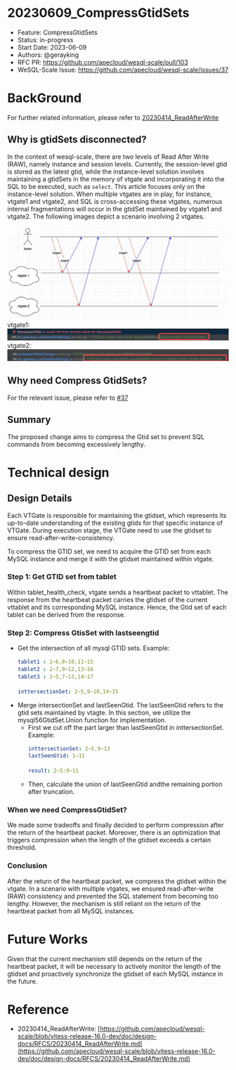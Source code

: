 # 20230609_CompressGtidSets

- Feature: CompressGtidSets
- Status: in-progress
- Start Date: 2023-06-09
- Authors: @gerayking
- RFC PR: https://github.com/apecloud/wesql-scale/pull/103
- WeSQL-Scale Issue: https://github.com/apecloud/wesql-scale/issues/37

# BackGround

For further related information, please refer to [20230414_ReadAfterWrite](https://github.com/apecloud/wesql-scale/blob/vitess-release-16.0-dev/doc/design-docs/RFCS/20230414_ReadAfterWrite.md)

## Why is gtidSets disconnected?

In the context of wesql-scale, there are two levels of Read After Write (RAW), namely instance and session levels. Currently, the session-level gtid is stored as the latest gtid, while the instance-level solution involves maintaining a gtidSets in the memory of vtgate and incorporating it into the SQL to be executed, such as `select`. This article focuses only on the instance-level solution. When multiple vtgates are in play, for instance, vtgate1 and vtgate2, and SQL is cross-accessing these vtgates, numerous internal fragmentations will occur in the gtidSet maintained by vtgate1 and vtgate2. The following images depict a scenario involving 2 vtgates.

![multivtgate](images/multivtgate.jpg)
vtgate1:
![vtgate1](images/vtgate1.png)
vtgate2:
![vtgate2](images/vtgate2.png)

## Why need Compress GtidSets?

For the relevant issue, please refer to [#37](https://github.com/apecloud/wesql-scale/issues/37)

## Summary

The proposed change aims to compress the Gtid set to prevent SQL commands from becoming excessively lengthy.

# Technical design

## Design Details

Each VTGate is responsible for maintaining the gtidset, which represents its up-to-date understanding of the existing gtids for that specific instance of VTGate. During execution stage, the VTGate need to use the gtidset to ensure read-after-write-consistency.

To compress the GTID set, we need to acquire the GTID set from each MySQL instance and merge it with the gtidset maintained within vtgate.

### Step 1: Get GTID set from tablet 

Within tablet_health_check, vtgate sends a heartbeat packet to vttablet. The response from the heartbeat packet carries the gtidset of the current vttablet and its corresponding MySQL instance. Hence, the Gtid set of each tablet can be derived from the response.

### Step 2: Compress GtisSet with lastseengtid

+ Get the intersection of all mysql GTID sets.
    Example:
    ```yaml
    tablet1 : 1~6,8~10,11~15
    tablet2 : 2~7,9~12,13~16
    tablet3 : 2~5,7~13,14~17
     
    inttersectionSet: 2~5,9~10,14~15
    ```
+ Merge intersectionSet and lastSeenGtid.
    The lastSeenGtid refers to the gtid sets maintained by vtagte. In this section, we utilize the mysql56GtidSet.Union function for implementation.
    + First we cut off the part larger than lastSeenGtid in inttersectionSet.
    Example:
        ```yaml
        inttersectionSet: 2~5,9~13
        lastSeenGtid: 1~11

        result: 2~5:9~11
        ```
    + Then, calculate the union of lastSeenGtid andthe remaining portion after truncation.
### When we need CompressGtidSet?

We made some tradeoffs and finally decided to perform compression after the return of the heartbeat packet. Moreover, there is an optimization that triggers compression when the length of the gtidset exceeds a certain threshold.

### Conclusion

After the return of the heartbeat packet, we compress the gtidset within the vtgate. In a scenario with multiple vtgates, we ensured read-after-write (RAW) consistency and prevented the SQL statement from becoming too lengthy. However, the mechanism is still reliant on the return of the heartbeat packet from all MySQL instances.

# Future Works

Given that the current mechanism still depends on the return of the heartbeat packet, it will be necessary to actively monitor the length of the gtidset and proactively synchronize the gtidset of each MySQL instance in the future.

# Reference

- 20230414_ReadAfterWrite: [https://github.com/apecloud/wesql-scale/blob/vitess-release-16.0-dev/doc/design-docs/RFCS/20230414_ReadAfterWrite.md](https://github.com/apecloud/wesql-scale/blob/vitess-release-16.0-dev/doc/design-docs/RFCS/20230414_ReadAfterWrite.md)